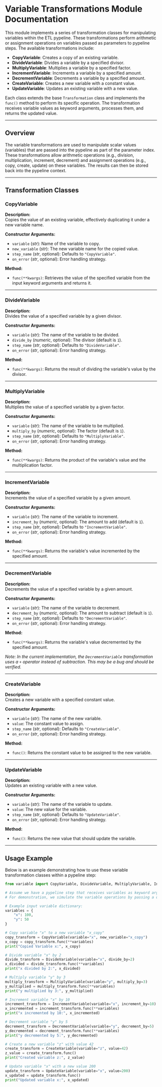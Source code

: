 # Variable Transformations Module Documentation

This module implements a series of transformation classes for manipulating variables within the ETL pypeline. These transformations perform arithmetic or assignment operations on variables passed as parameters to pypeline steps. The available transformations include:

- **CopyVariable**: Creates a copy of an existing variable.
- **DivideVariable**: Divides a variable by a specified divisor.
- **MultiplyVariable**: Multiplies a variable by a specified factor.
- **IncrementVariable**: Increments a variable by a specified amount.
- **DecrementVariable**: Decrements a variable by a specified amount.
- **CreateVariable**: Creates a new variable with a constant value.
- **UpdateVariable**: Updates an existing variable with a new value.

Each class extends the base `Transformation` class and implements the `func()` method to perform its specific operation. The transformation receives variable values as keyword arguments, processes them, and returns the updated value.

---

## Overview

The variable transformations are used to manipulate scalar values (variables) that are passed into the pypeline as part of the parameter index. These transformations allow arithmetic operations (e.g., division, multiplication, increment, decrement) and assignment operations (e.g., copy, create, update) on these variables. The results can then be stored back into the pypeline context.

---

## Transformation Classes

### CopyVariable

**Description:**  
Copies the value of an existing variable, effectively duplicating it under a new variable name.

**Constructor Arguments:**
- `variable` (*str*): Name of the variable to copy.
- `new_variable` (*str*): The new variable name for the copied value.
- `step_name` (*str*, optional): Defaults to `"CopyVariable"`.
- `on_error` (*str*, optional): Error handling strategy.

**Method:**
- `func(**kwargs)`: Retrieves the value of the specified variable from the input keyword arguments and returns it.

---

### DivideVariable

**Description:**  
Divides the value of a specified variable by a given divisor.

**Constructor Arguments:**
- `variable` (*str*): The name of the variable to be divided.
- `divide_by` (*numeric*, optional): The divisor (default is `1`).
- `step_name` (*str*, optional): Defaults to `"DivideVariable"`.
- `on_error` (*str*, optional): Error handling strategy.

**Method:**
- `func(**kwargs)`: Returns the result of dividing the variable's value by the divisor.

---

### MultiplyVariable

**Description:**  
Multiplies the value of a specified variable by a given factor.

**Constructor Arguments:**
- `variable` (*str*): The name of the variable to be multiplied.
- `multiply_by` (*numeric*, optional): The factor (default is `1`).
- `step_name` (*str*, optional): Defaults to `"MultiplyVariable"`.
- `on_error` (*str*, optional): Error handling strategy.

**Method:**
- `func(**kwargs)`: Returns the product of the variable's value and the multiplication factor.

---

### IncrementVariable

**Description:**  
Increments the value of a specified variable by a given amount.

**Constructor Arguments:**
- `variable` (*str*): The name of the variable to increment.
- `increment_by` (*numeric*, optional): The amount to add (default is `1`).
- `step_name` (*str*, optional): Defaults to `"IncrementVariable"`.
- `on_error` (*str*, optional): Error handling strategy.

**Method:**
- `func(**kwargs)`: Returns the variable's value incremented by the specified amount.

---

### DecrementVariable

**Description:**  
Decrements the value of a specified variable by a given amount.

**Constructor Arguments:**
- `variable` (*str*): The name of the variable to decrement.
- `decrement_by` (*numeric*, optional): The amount to subtract (default is `1`).
- `step_name` (*str*, optional): Defaults to `"DecrementVariable"`.
- `on_error` (*str*, optional): Error handling strategy.

**Method:**
- `func(**kwargs)`: Returns the variable's value decremented by the specified amount.

*Note: In the current implementation, the `DecrementVariable` transformation uses a `+` operator instead of subtraction. This may be a bug and should be verified.*

---

### CreateVariable

**Description:**  
Creates a new variable with a specified constant value.

**Constructor Arguments:**
- `variable` (*str*): The name of the new variable.
- `value`: The constant value to assign.
- `step_name` (*str*, optional): Defaults to `"CreateVariable"`.
- `on_error` (*str*, optional): Error handling strategy.

**Method:**
- `func()`: Returns the constant value to be assigned to the new variable.

---

### UpdateVariable

**Description:**  
Updates an existing variable with a new value.

**Constructor Arguments:**
- `variable` (*str*): The name of the variable to update.
- `value`: The new value for the variable.
- `step_name` (*str*, optional): Defaults to `"UpdateVariable"`.
- `on_error` (*str*, optional): Error handling strategy.

**Method:**
- `func()`: Returns the new value that should update the variable.

---

## Usage Example

Below is an example demonstrating how to use these variable transformation classes within a pypeline step:

```python
from variable import CopyVariable, DivideVariable, MultiplyVariable, IncrementVariable, DecrementVariable, CreateVariable, UpdateVariable

# Assume we have a pypeline step that receives variables as keyword arguments.
# For demonstration, we simulate the variable operations by passing a dictionary.

# Example input variable dictionary:
variables = {
    "x": 100,
    "y": 50
}

# Copy variable "x" to a new variable "x_copy"
copy_transform = CopyVariable(variable="x", new_variable="x_copy")
x_copy = copy_transform.func(**variables)
print("Copied Variable x:", x_copy)

# Divide variable "x" by 2
divide_transform = DivideVariable(variable="x", divide_by=2)
x_divided = divide_transform.func(**variables)
print("x divided by 2:", x_divided)

# Multiply variable "y" by 3
multiply_transform = MultiplyVariable(variable="y", multiply_by=3)
y_multiplied = multiply_transform.func(**variables)
print("y multiplied by 3:", y_multiplied)

# Increment variable "x" by 10
increment_transform = IncrementVariable(variable="x", increment_by=10)
x_incremented = increment_transform.func(**variables)
print("x incremented by 10:", x_incremented)

# Decrement variable "y" by 5
decrement_transform = DecrementVariable(variable="y", decrement_by=5)
y_decremented = decrement_transform.func(**variables)
print("y decremented by 5:", y_decremented)

# Create a new variable "z" with value 42
create_transform = CreateVariable(variable="z", value=42)
z_value = create_transform.func()
print("Created variable z:", z_value)

# Update variable "x" with a new value 200
update_transform = UpdateVariable(variable="x", value=200)
x_updated = update_transform.func()
print("Updated variable x:", x_updated)